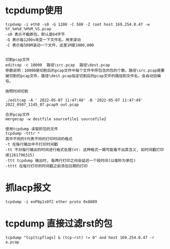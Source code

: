 # tcpdump使用

    tcpdump -i eth0 -s0 -G 1200 -C 500 -Z root host 169.254.0.47 -w %Y_%m%d_%H%M_%S.pcap
    -s0 表示不截断包，默认是64字节
    -G 表示每1200s改变一下文件名，用来滚动
    -C 表示每500M滚动一个文件，这里1M是1000,000


    切割pcap文件
    editcap -c 10000  路径\src.pcap  路径\dest.pcap
    参数说明：10000是切割后的pcap文件中每个文件中所包含的包的个数，路径\src.pcap是要被切割的pcap文件，路径\dest.pcap指定切割后的pcap文件的路径和文件名，会自动加编号。

    按照时间切割

    ./editcap -A ' 2022-05-07 11:47:48' -B '2022-05-07 11:47:49' 2022_0507_1145_07.pcap9 out.pcap

    合并pcap文件
    mergecap -w destfile sourcefile1 sourcefile2 

    使用tcpdump 读取抓包的文件
    tcpdump -tttr *
    其中不同的t代表不同的打印时间的格式
    -t 在每行输出中不打印时间戳
    -tt 不对每行输出的时间进行格式处理(nt: 这种格式一眼可能看不出其含义, 如时间戳打印成1261798315)
    -ttt tcpdump 输出时, 每两行打印之间会延迟一个段时间(以毫秒为单位)
    -tttt 在每行打印的时间戳之前添加日期的打印

# 抓lacp报文

    tcpdump -i enP8p1s0f2 ether proto 0x8809

# tcpdump 直接过滤rst的包

    tcpdump "tcp[tcpflags] & (tcp-rst) != 0" and host 169.254.0.47 -r  a.pcap

